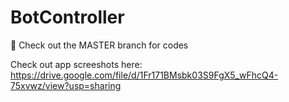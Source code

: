 # BotController

🥇 Check out the MASTER branch for codes



Check out app screeshots here: https://drive.google.com/file/d/1Fr171BMsbk03S9FgX5_wFhcQ4-75xvwz/view?usp=sharing
